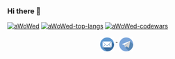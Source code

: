### Hi there 👋

[![aWoWed](https://github-readme-stats.vercel.app/api?username=aWoWed&count_private=true&include_all_commits=true&theme=midnight-purple&show_icons=true&layout=compact)](https://github.com/aWoWed/aWoWed)
[![aWoWed-top-langs](https://github-readme-stats.vercel.app/api/top-langs?username=aWoWed&count_private=true&include_all_commits=true&theme=midnight-purple&show_icons=true&layout=compact)](https://github.com/aWoWed/aWoWed)
[![aWoWed-codewars](https://www.codewars.com/users/aWoWed/badges/large)](https://www.codewars.com/users/aWoWed)

<p align="center"> 
  <a href="mailto:andrey_roland@hotmail.com">
    <img src="https://github.com/aWoWed/aWoWed/blob/main/assets/email.svg" alt="Mail me" style="vertical-align:top; margin:4px" height=32>
  </a>
  <a href="https://t.me/aWoWed">
    <img src="https://github.com/aWoWed/aWoWed/blob/main/assets/telegram.svg" alt="Telegram" style="vertical-align:top; margin:4px" height=32>
  </a>
</p>

<!--
**aWoWed/aWoWed** is a ✨ _special_ ✨ repository because its `README.md` (this file) appears on your GitHub profile.

Here are some ideas to get you started:

- 🔭 I’m currently working on ...
- 🌱 I’m currently learning ...
- 👯 I’m looking to collaborate on ...
- 🤔 I’m looking for help with ...
- 💬 Ask me about ...
- 📫 How to reach me: ...
- 😄 Pronouns: ...
- ⚡ Fun fact: ...
-->
